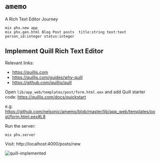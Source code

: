 # `amemo`

A Rich Text Editor Journey



```
mix phx.new app
mix phx.gen.html Blog Post posts  title:string text:text person_id:integer status:integer
```

## Implement Quill Rich Text Editor

Relevant links:
+ https://quilljs.com
+ https://quilljs.com/guides/why-quill
+ https://github.com/quilljs/quill



Open `lib/app_web/templates/post/form.html.eex`
and add Quill starter code:
https://quilljs.com/docs/quickstart

e.g: https://github.com/nelsonic/amemo/blob/master/lib/app_web/templates/post/form.html.eex#L8

Run the server:

```
mix phx.server
```

Visit: http://localhost:4000/posts/new

![quill-implemented](https://user-images.githubusercontent.com/194400/84235579-face0c00-aaed-11ea-918a-228012796e29.png)
